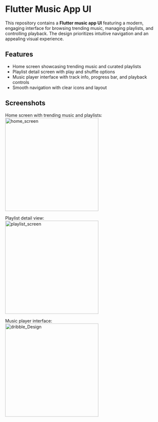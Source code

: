# Flutter Music App UI

This repository contains a **Flutter music app UI** featuring a modern, engaging interface for browsing trending music, managing playlists, and controlling playback. The design prioritizes intuitive navigation and an appealing visual experience.

## Features

- Home screen showcasing trending music and curated playlists  
- Playlist detail screen with play and shuffle options  
- Music player interface with track info, progress bar, and playback controls  
- Smooth navigation with clear icons and layout  
 

## Screenshots

Home screen with trending music and playlists:  
<img width="300"  alt="home_screen" src="https://github.com/user-attachments/assets/0ceb7d81-a720-4d81-8175-3ab5df999635" />




Playlist detail view:  
<img width="300"  alt="playlist_screen" src= "https://github.com/user-attachments/assets/4ca484fe-000a-43ab-9ea6-2f75424f931b"/>



Music player interface:  
<img width="300"  alt="dribble_Design" src= "https://github.com/user-attachments/assets/11d571cd-7fff-4ed8-a52c-718ddef34e48"/>




